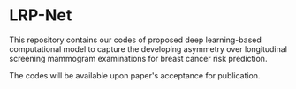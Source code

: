 # LRP-Net

This repository contains our codes of proposed deep learning-based computational model to capture the developing asymmetry over longitudinal screening mammogram examinations for breast cancer risk prediction.

The codes will be available upon paper's acceptance for publication.

